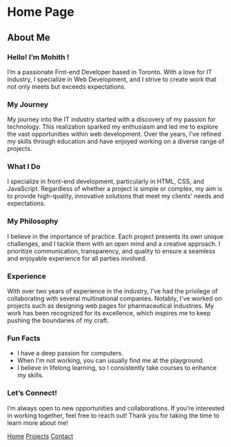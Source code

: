 # Home Page

## About Me

### Hello! I’m Mohith !

I’m a passionate Frnt-end Developer based in Toronto. With a love for IT Industry, I specialize in Web Development, and I strive to create work that not only meets but exceeds expectations.

### My Journey

My journey into the IT industry started with a discovery of my passion for technology. This realization sparked my enthusiasm and led me to explore the vast opportunities within web development. Over the years, I’ve refined my skills through education and have enjoyed working on a diverse range of projects.

### What I Do

I specialize in front-end development, particularly in HTML, CSS, and JavaScript. Regardless of whether a project is simple or complex, my aim is to provide high-quality, innovative solutions that meet my clients' needs and expectations.

### My Philosophy

I believe in the importance of practice. Each project presents its own unique challenges, and I tackle them with an open mind and a creative approach. I prioritize communication, transparency, and quality to ensure a seamless and enjoyable experience for all parties involved.

### Experience

With over two years of experience in the industry, I've had the privilege of collaborating with several multinational companies. Notably, I've worked on projects such as designing web pages for pharmaceutical industries. My work has been recognized for its excellence, which inspires me to keep pushing the boundaries of my craft.

### Fun Facts

- I have a deep passion for computers. 
- When I'm not working, you can usually find me at the playground. 
- I believe in lifelong learning, so I consistently take courses to enhance my skills.

### Let’s Connect!

I’m always open to new opportunities and collaborations. If you’re interested in working together, feel free to reach out! Thank you for taking the time to learn more about me!


[Home]()
[Projects](projects.markdown)
[Contact](contact.markdown)